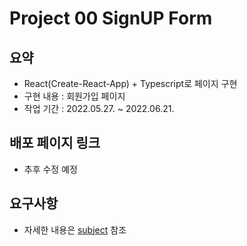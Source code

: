 # Project 00 SignUP Form

## 요약
- React(Create-React-App) + Typescript로 페이지 구현
- 구현 내용 : 회원가입 페이지
- 작업 기간 : 2022.05.27. ~ 2022.06.21.

## 배포 페이지 링크
- 추후 수정 예정

## 요구사항
- 자세한 내용은 [subject](./subject.md) 참조